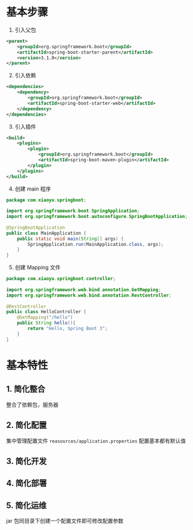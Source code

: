 
# 基本步骤

1. 引入父包

```xml
<parent>  
	<groupId>org.springframework.boot</groupId>  
	<artifactId>spring-boot-starter-parent</artifactId>  
	<version>3.1.0</version>  
</parent>
```

2. 引入依赖

```xml
<dependencies>  
	<dependency>  
		<groupId>org.springframework.boot</groupId>  
		<artifactId>spring-boot-starter-web</artifactId>  
	</dependency>  
</dependencies>
```

3. 引入插件

```xml
<build>  
	<plugins>  
		<plugin>  
			<groupId>org.springframework.boot</groupId>  
			<artifactId>spring-boot-maven-plugin</artifactId>  
		</plugin>  
	</plugins>  
</build>
```

4. 创建 main 程序

```java
package com.xiaoyu.springboot;  
  
import org.springframework.boot.SpringApplication;  
import org.springframework.boot.autoconfigure.SpringBootApplication;  
  
@SpringBootApplication  
public class MainApplication {  
	public static void main(String[] args) {  
		SpringApplication.run(MainApplication.class, args);  
	}  
}
```

5. 创建 Mapping 文件

```java
package com.xiaoyu.springboot.controller;  
  
import org.springframework.web.bind.annotation.GetMapping;  
import org.springframework.web.bind.annotation.RestController;  
  
@RestController  
public class HelloController {  
	@GetMapping("/hello")  
	public String hello(){  
		return "Hello, Spring Boot 3";  
	}  
}
```

# 基本特性

## 1. 简化整合

整合了依赖包，服务器

## 2. 简化配置

集中管理配置文件
`reasources/application.properties`
配置基本都有默认值

## 3. 简化开发

## 4. 简化部署

## 5. 简化运维

jar 包同目录下创建一个配置文件即可修改配置参数